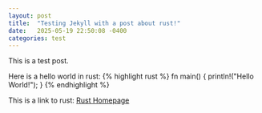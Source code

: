 ```yaml
---
layout: post
title:  "Testing Jekyll with a post about rust!"
date:   2025-05-19 22:50:08 -0400
categories: test
---
```

This is a test post.

Here is a hello world in rust:
{% highlight rust %}
fn main() {
    println!("Hello World!");
}
{% endhighlight %}

This is a link to rust: [Rust Homepage][Rust]

[Rust]: https://www.rust-lang.org/